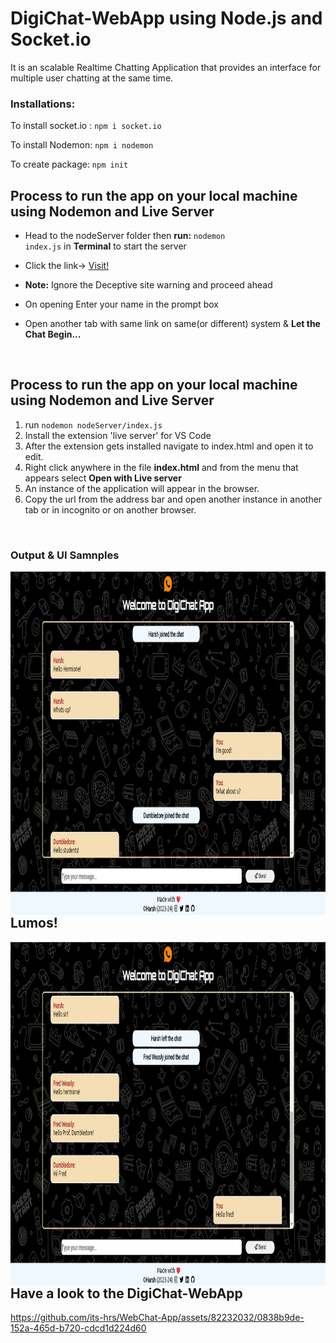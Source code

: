 <h1>DigiChat-WebApp using Node.js and Socket.io</h1>

It is an scalable Realtime Chatting Application that provides an interface for multiple user chatting at the same time.

<h3>Installations:</h3>
To install socket.io : <code>npm i socket.io</code>

To install Nodemon: `npm i nodemon`

To create package: <code>npm init</code>

<h2>Process to run the app on your local machine using Nodemon and Live Server</h2>

- Head to the nodeServer folder then <b>run:</b> <code>nodemon index.js</code> in <b>Terminal</b> to start the server
- Click the link-> [Visit!](https://its-hrs.github.io/WebChat-App/)
- <b>Note:</b> Ignore the Deceptive site warning and proceed ahead 

- On opening Enter your name in the prompt box

- Open another tab with same link on same(or different) system & <b>Let the Chat Begin...</b>

  
<br />
<h2>Process to run the app on your local machine using Nodemon and Live Server</h2>
<ol>
  <li> run <code>nodemon nodeServer/index.js</code></li>
  <li> Install the extension 'live server' for VS Code</li>
  <li> After the extension gets installed navigate to index.html and open it to edit.</li>
  <li> Right click anywhere in the file <b>index.html</b> and from the menu that appears select <b> Open with Live server </b></li>
  <li> An instance of the application will appear in the browser.</li> 
  <li> Copy the url from the address bar and open another instance in another tab or in incognito or on another browser.</li>
</ol>
<br />

<h3>Output & UI Samnples</h3>
<img align="right" alt="out1" src="/images/Screenshot 2023-08-19 170158.png" width="1200" height="550" />

<br />
<h2>Lumos!</h2>
<img align="right" alt="out2" src="./images/Screenshot 2023-08-19 170401.png" width="1200" height="550" />

<br />
<h2>Have a look to the DigiChat-WebApp</h2>

https://github.com/its-hrs/WebChat-App/assets/82232032/0838b9de-152a-465d-b720-cdcd1d224d60

